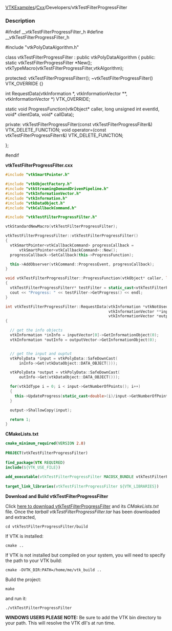 [VTKExamples](Home)/[Cxx](Cxx)/Developers/vtkTestFilterProgressFilter

### Description
<source lang="cpp">
#ifndef __vtkTestFilterProgressFilter_h
#define __vtkTestFilterProgressFilter_h
 
#include "vtkPolyDataAlgorithm.h"
 
class vtkTestFilterProgressFilter : public vtkPolyDataAlgorithm 
{
public:
  static vtkTestFilterProgressFilter *New();
  vtkTypeMacro(vtkTestFilterProgressFilter,vtkAlgorithm);

protected:
  vtkTestFilterProgressFilterr();
  ~vtkTestFilterProgressFilter() VTK_OVERRIDE {}
 
  int RequestData(vtkInformation *, vtkInformationVector **, vtkInformationVector *) VTK_OVERRIDE; 
 
  static void ProgressFunction(vtkObject* caller, long unsigned int eventId, void* clientData, void* callData);
  
private:
  vtkTestFilterProgressFilter(const vtkTestFilterProgressFilter&) VTK_DELETE_FUNCTION;
  void operator=(const vtkTestFilterProgressFilterr&) VTK_DELETE_FUNCTION;
 
};

#endif
</source>

**vtkTestFilterProgressFilter.cxx**
```c++
#include "vtkSmartPointer.h"

#include "vtkObjectFactory.h"
#include "vtkStreamingDemandDrivenPipeline.h"
#include "vtkInformationVector.h"
#include "vtkInformation.h"
#include "vtkDataObject.h"
#include "vtkCallbackCommand.h"

#include "vtkTestFilterProgressFilter.h"

vtkStandardNewMacro(vtkTestFilterProgressFilter);

vtkTestFilterProgressFilter::vtkTestFilterProgressFilter()
{
  vtkSmartPointer<vtkCallbackCommand> progressCallback =
      vtkSmartPointer<vtkCallbackCommand>::New();
  progressCallback->SetCallback(this->ProgressFunction);

  this->AddObserver(vtkCommand::ProgressEvent, progressCallback);
}

void vtkTestFilterProgressFilter::ProgressFunction(vtkObject* caller, long unsigned int eventId, void* clientData, void* callData)
{
  vtkTestFilterProgressFilterr* testFilter = static_cast<vtkTestFilterProgressFilter*>(caller);
  cout << "Progress: " << testFilter->GetProgress() << endl;
}

int vtkTestFilterProgressFilter::RequestData(vtkInformation *vtkNotUsed(request),
                                             vtkInformationVector **inputVector,
                                             vtkInformationVector *outputVector)
{

  // get the info objects
  vtkInformation *inInfo = inputVector[0]->GetInformationObject(0);
  vtkInformation *outInfo = outputVector->GetInformationObject(0);


  // get the input and ouptut
  vtkPolyData *input = vtkPolyData::SafeDownCast(
      inInfo->Get(vtkDataObject::DATA_OBJECT()));

  vtkPolyData *output = vtkPolyData::SafeDownCast(
      outInfo->Get(vtkDataObject::DATA_OBJECT()));

  for(vtkIdType i = 0; i < input->GetNumberOfPoints(); i++)
  {
    this->UpdateProgress(static_cast<double>(i)/input->GetNumberOfPoints());
  }

  output->ShallowCopy(input);

  return 1;
}
```
**CMakeLists.txt**
```cmake
cmake_minimum_required(VERSION 2.8)
 
PROJECT(vtkTestFilterProgressFilter)
 
find_package(VTK REQUIRED)
include(${VTK_USE_FILE})
 
add_executable(vtkTestFilterProgressFilter MACOSX_BUNDLE vtkTestFilterProgressFilter.cxx)
 
target_link_libraries(vtkTestFilterProgressFilter ${VTK_LIBRARIES})
```

**Download and Build vtkTestFilterProgressFilter**

Click [here to download vtkTestFilterProgressFilter](https://github.com/lorensen/VTKWikiExamplesTarballs/raw/master/vtkTestFilterProgressFilter.tar) and its *CMakeLists.txt* file.
Once the *tarball vtkTestFilterProgressFilter.tar* has been downloaded and extracted,
```
cd vtkTestFilterProgressFilter/build 
```
If VTK is installed:
```
cmake ..
```
If VTK is not installed but compiled on your system, you will need to specify the path to your VTK build:
```
cmake -DVTK_DIR:PATH=/home/me/vtk_build ..
```
Build the project:
```
make
```
and run it:
```
./vtkTestFilterProgressFilter
```
**WINDOWS USERS PLEASE NOTE:** Be sure to add the VTK bin directory to your path. This will resolve the VTK dll's at run time.

